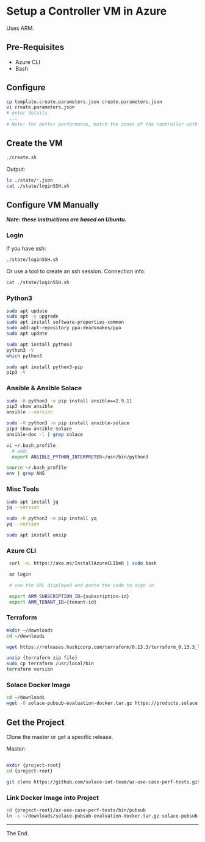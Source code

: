 # Setup a Controller VM in Azure

Uses ARM.

## Pre-Requisites

- Azure CLI
- Bash

## Configure
````bash
cp template.create.parameters.json create.parameters.json
vi create.parameters.json
# enter details
 ...
# Note: for better performance, match the zones of the controller with the test infrastructure
````
## Create the VM
````bash
./create.sh
````

Output:
````bash
ls ./state/*.json
cat ./state/loginSSH.sh
````

## Configure VM Manually
_**Note: these instructions are based on Ubuntu.**_

### Login

If you have ssh:
````bash
./state/loginSSH.sh
````

Or use a tool to create an ssh session.
Connection info:
````bash
cat ./state/loginSSH.sh
````

### Python3
````bash
sudo apt update
sudo apt -y upgrade
sudo apt install software-properties-common
sudo add-apt-repository ppa:deadsnakes/ppa
sudo apt update

sudo apt install python3
python3 -V
which python3

sudo apt install python3-pip
pip3 -V
````

### Ansible & Ansible Solace
````bash
sudo -H python3 -m pip install ansible==2.9.11
pip3 show ansible
ansible --version

sudo -H python3 -m pip install ansible-solace
pip3 show ansible-solace
ansible-doc -l | grep solace

vi ~/.bash_profile
  # add:
  export ANSIBLE_PYTHON_INTERPRETER=/usr/bin/python3

source ~/.bash_profile
env | grep ANS

````
### Misc Tools
````bash
sudo apt install jq
jq --version

sudo -H python3 -m pip install yq
yq --version

sudo apt install unzip
````

### Azure CLI
````bash
 curl -sL https://aka.ms/InstallAzureCLIDeb | sudo bash

 az login

 # use the URL displayed and paste the code to sign in

 export ARM_SUBSCRIPTION_ID={subscription-id}
 export ARM_TENANT_ID={tenant-id}

````

### Terraform

````bash
mkdir ~/downloads
cd ~/downloads

wget https://releases.hashicorp.com/terraform/0.13.3/terraform_0.13.3_linux_amd64.zip

unzip {terraform zip file}
sudo cp terraform /usr/local/bin
terraform version
````

### Solace Docker Image

````bash
cd ~/downloads
wget -O solace-pubsub-evaluation-docker.tar.gz https://products.solace.com/download/PUBSUB_DOCKER_EVAL
````

## Get the Project

Clone the master or get a specific release.

Master:
````bash

mkdir {project-root}
cd {project-root}

git clone https://github.com/solace-iot-team/az-use-case-perf-tests.git
````

### Link Docker Image into Project
````bash
cd {project-root}/az-use-case-perf-tests/bin/pubsub
ln -s ~/downloads/solace-pubsub-evaluation-docker.tar.gz solace-pubsub-docker.tar.gz
````


---
The End.
